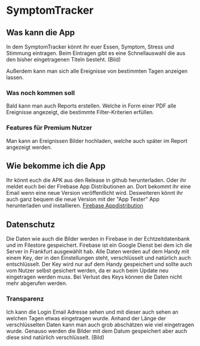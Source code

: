 # SymptomTracker

## Was kann die App
In dem SymptomTracker könnt ihr euer Essen, Symptom, Stress und Stimmung eintragen. 
Beim Eintragen gibt es eine Schnellauswahl die aus den bisher eingetragenen Titeln besteht. 
(Bild)

Außerdem kann man sich alle Ereignisse von bestimmten Tagen anzeigen lassen. 

### Was noch kommen soll 
Bald kann man auch Reports erstellen. Welche in Form einer PDF alle Ereignisse angezeigt, die bestimmte Filter-Kriterien erfüllen. 

### Features für Premium Nutzer
Man kann an Ereignissen Bilder hochladen, welche auch später im Report angezeigt werden. 

## Wie bekomme ich die App
Ihr könnt euch die APK aus den Release in github herunterladen. 
Oder ihr meldet euch bei der Firebase App Distributionen an. Dort bekommt ihr eine Email wenn eine neue Version veröffentlicht wird. Desweiteren könnt ihr auch ganz bequem die neue Version mit der "App Tester" App herunterladen und installieren. 
[Firebase Appdistribution](https://appdistribution.firebase.dev/i/f8d2ec0b8a6204a1 )

## Datenschutz 
Die Daten wie auch die Bilder werden in Firebase in der Echtzeitdatenbank und im Filestore gespeichert. Firebase ist ein Google Dienst bei dem ich die Server in Frankfurt ausgewählt hab. Alle Daten werden auf dem Handy mit einem Key, der in den Einstellungen steht, verschlüsselt und natürlich auch entschlüsselt. 
Der Key wird nur auf dem Handy gespeichert und sollte auch vom Nutzer selbst gesichert werden, da er auch beim Update neu eingetragen werden muss. Bei Verlust des Keys können die Daten nicht mehr abgerufen werden. 

### Transparenz
Ich kann die Login Email Adresse sehen und mit dieser auch sehen an welchen Tagen etwas eingetragen wurde. Anhand der Länge der verschlüsselten Daten kann man auch grob abschätzen wie viel eingetragen wurde. Genauso werden die Bilder mit dem Datum gespeichert aber auch diese sind natürlich verschlüsselt.
(Bild) 



